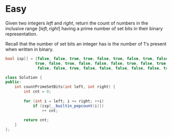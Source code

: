 # Easy

Given two integers $left$ and $right$, return the count of numbers in the inclusive range $[left, right]$ having a prime number of set bits in their binary representation.

Recall that the number of set bits an integer has is the number of $1$'s present when written in binary.

```cpp
bool isp[] = {false, false, true, true, false, true, false, true, false, false, false, 
             true, false, true, false, false, false, true, false, true, false, 
              false, false, true, false, false, false, false, false, true, false, true, false};

class Solution {
public:
    int countPrimeSetBits(int left, int right) {
        int cnt = 0;
        
        for (int i = left; i <= right; ++i)
            if (isp[__builtin_popcount(i)])
                ++ cnt;
        
        return cnt;
    }
};
```
